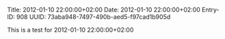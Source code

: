 Title: 2012-01-10 22:00:00+02:00
Date: 2012-01-10 22:00:00+02:00
Entry-ID: 908
UUID: 73aba948-7497-490b-aed5-f97cad1b905d

This is a test for 2012-01-10 22:00:00+02:00

